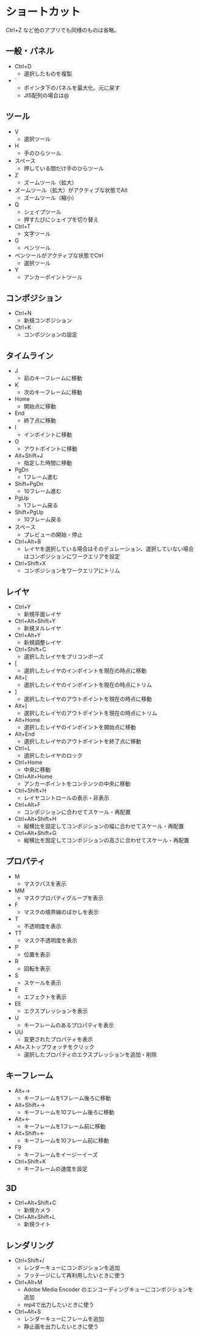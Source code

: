 # ショートカット

Ctrl+Z など他のアプリでも同様のものは省略。


## 一般・パネル

- Ctrl+D
    - 選択したものを複製
- `
    - ポインタ下のパネルを最大化、元に戻す
    - JIS配列の場合は@


## ツール

- V
    - 選択ツール
- H
    - 手のひらツール
- スペース
    - 押している間だけ手のひらツール
- Z
    - ズームツール（拡大）
- ズームツール（拡大）がアクティブな状態でAlt
    - ズームツール（縮小）
- Q
    - シェイプツール
    - 押すたびにシェイプを切り替え
- Ctrl+T
    - 文字ツール
- G
    - ペンツール
- ペンツールがアクティブな状態でCtrl
    - 選択ツール
- Y
    - アンカーポイントツール


## コンポジション

- Ctrl+N
    - 新規コンポジション
- Ctrl+K
    - コンポジションの設定


## タイムライン

- J
    - 前のキーフレームに移動
- K
    - 次のキーフレームに移動
- Home
    - 開始点に移動
- End
    - 終了点に移動
- I
    - インポイントに移動
- O
    - アウトポイントに移動
- Alt+Shift+J
    - 指定した時間に移動
- PgDn
    - 1フレーム進む
- Shift+PgDn
    - 10フレーム進む
- PgUp
    - 1フレーム戻る
- Shift+PgUp
    - 10フレーム戻る
- スペース
    - プレビューの開始・停止
- Ctrl+Alt+B
    - レイヤを選択している場合はそのデュレーション、選択していない場合はコンポジションにワークエリアを設定
- Ctrl+Shift+X
    - コンポジションをワークエリアにトリム


## レイヤ

- Ctrl+Y
    - 新規平面レイヤ
- Ctrl+Alt+Shift+Y
    - 新規ヌルレイヤ
- Ctrl+Alt+Y
    - 新規調整レイヤ
- Ctrl+Shift+C
    - 選択したレイヤをプリコンポーズ
- [
    - 選択したレイヤのインポイントを現在の時点に移動
- Alt+[
    - 選択したレイヤのインポイントを現在の時点にトリム
- ]
    - 選択したレイヤのアウトポイントを現在の時点に移動
- Alt+]
    - 選択したレイヤのアウトポイントを現在の時点にトリム
- Alt+Home
    - 選択したレイヤのインポイントを開始点に移動
- Alt+End
    - 選択したレイヤのアウトポイントを終了点に移動
- Ctrl+L
    - 選択したレイヤのロック
- Ctrl+Home
    - 中央に移動
- Ctrl+Alt+Home
    - アンカーポイントをコンテンツの中央に移動
- Ctrl+Shift+H
    - レイヤコントロールの表示・非表示
- Ctrl+Alt+F
    - コンポジションに合わせてスケール・再配置
- Ctrl+Alt+Shift+H
    - 縦横比を固定してコンポジションの幅に合わせてスケール・再配置
- Ctrl+Alt+Shift+G
    - 縦横比を固定してコンポジションの高さに合わせてスケール・再配置


## プロパティ

- M
    - マスクパスを表示
- MM
    - マスクプロパティグループを表示
- F
    - マスクの境界線のぼかしを表示
- T
    - 不透明度を表示
- TT
    - マスク不透明度を表示
- P
    - 位置を表示
- R
    - 回転を表示
- S
    - スケールを表示
- E
    - エフェクトを表示
- EE
    - エクスプレッションを表示
- U
    - キーフレームのあるプロパティを表示
- UU
    - 変更されたプロパティを表示
- Alt+ストップウォッチをクリック
    - 選択したプロパティのエクスプレッションを追加・削除


## キーフレーム

- Alt+→
    - キーフレームを1フレーム後ろに移動
- Alt+Shift+→
    - キーフレームを10フレーム後ろに移動
- Alt+←
    - キーフレームを1フレーム前に移動
- Alt+Shift+←
    - キーフレームを10フレーム前に移動
- F9
    - キーフレームをイージーイーズ
- Ctrl+Shift+K
    - キーフレームの速度を設定


## 3D

- Ctrl+Alt+Shift+C
    - 新規カメラ
- Ctrl+Alt+Shift+L
    - 新規ライト


## レンダリング

- Ctrl+Shift+/
    - レンダーキューにコンポジションを追加
    - フッテージにして再利用したいときに使う
- Ctrl+Alt+M
    - Adobe Media Encoder のエンコーディングキューにコンポジションを追加
    - mp4で出力したいときに使う
- Ctrl+Alt+S
    - レンダーキューにフレームを追加
    - 静止画を出力したいときに使う
